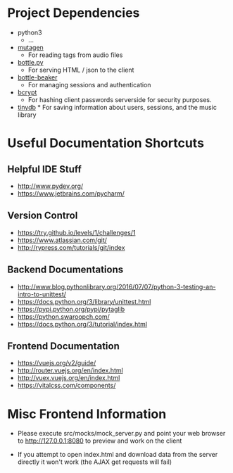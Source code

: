 # Project Dependencies
* python3
    * ...
* [mutagen](https://pypi.python.org/pypi/mutagen)
    * For reading tags from audio files
* [bottle.py](http://bottlepy.org/docs/dev/)
    * For serving HTML / json to the client 
* [bottle-beaker](https://pypi.python.org/pypi/bottle-beaker/)
    * For managing sessions and authentication
* [bcrypt](https://pypi.python.org/pypi/bcrypt/2.0.0)
    * For hashing client passwords serverside for security purposes.
* [tinydb](http://tinydb.readthedocs.io/en/latest/)
        * For saving information about users, sessions, and the music library

# Useful Documentation Shortcuts

## Helpful IDE Stuff
* http://www.pydev.org/
* https://www.jetbrains.com/pycharm/

## Version Control
* https://try.github.io/levels/1/challenges/1
* https://www.atlassian.com/git/
* http://rypress.com/tutorials/git/index

## Backend Documentations
* http://www.blog.pythonlibrary.org/2016/07/07/python-3-testing-an-intro-to-unittest/
* https://docs.python.org/3/library/unittest.html
* https://pypi.python.org/pypi/pytaglib
* https://python.swaroopch.com/
* https://docs.python.org/3/tutorial/index.html

## Frontend Documentation 
* https://vuejs.org/v2/guide/
* http://router.vuejs.org/en/index.html
* http://vuex.vuejs.org/en/index.html
* https://vitalcss.com/components/

# Misc Frontend Information

* Please execute src/mocks/mock_server.py and point your web browser
to http://127.0.0.1:8080 to preview and work on the client 

* If you attempt to open index.html and download data
from the server directly it won't work (the AJAX get requests
will fail)
